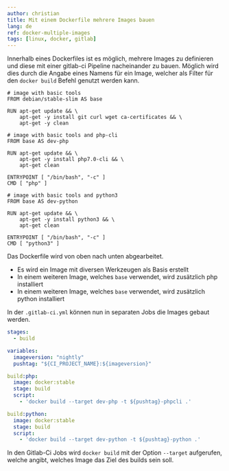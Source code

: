 ```yaml
---
author: christian
title: Mit einem Dockerfile mehrere Images bauen
lang: de
ref: docker-multiple-images
tags: [linux, docker, gitlab]
---
```


Innerhalb eines Dockerfiles ist es möglich, mehrere Images zu definieren
und diese mit einer gitlab-ci Pipeline nacheinander zu bauen. Möglich wird dies durch
die Angabe eines Namens für ein Image, welcher als Filter für den `docker build`
Befehl genutzt werden kann.

```docker
# image with basic tools
FROM debian/stable-slim AS base

RUN apt-get update && \
    apt-get -y install git curl wget ca-certificates && \
    apt-get -y clean

# image with basic tools and php-cli
FROM base AS dev-php

RUN apt-get update && \
    apt-get -y install php7.0-cli && \
    apt-get clean

ENTRYPOINT [ "/bin/bash", "-c" ]
CMD [ "php" ]

# image with basic tools and python3
FROM base AS dev-python

RUN apt-get update && \
    apt-get -y install python3 && \
    apt-get clean

ENTRYPOINT [ "/bin/bash", "-c" ]
CMD [ "python3" ]
```

Das Dockerfile wird von oben nach unten abgearbeitet.

- Es wird ein Image mit diversen Werkzeugen als Basis erstellt
- In einem weiteren Image, welches `base` verwendet, wird zusätzlich php installiert
- In einem weiteren Image, welches `base` verwendet, wird zusätzlich python installiert

In der `.gitlab-ci.yml` können nun in separaten Jobs die Images gebaut werden.

```yml
stages:
  - build

variables:
  imageversion: "nightly"
  pushtag: "${CI_PROJECT_NAME}:${imageversion}"

build:php:
  image: docker:stable
  stage: build
  script:
    - 'docker build --target dev-php -t ${pushtag}-phpcli .'

build:python:
  image: docker:stable
  stage: build
  script:
    - 'docker build --target dev-python -t ${pushtag}-python .'
```

In den Gitlab-Ci Jobs wird `docker build` mit der Option `--target`
aufgerufen, welche angibt, welches Image das Ziel des builds sein soll.